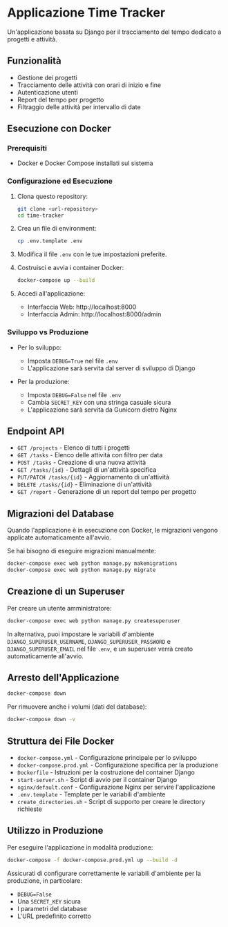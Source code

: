 # Applicazione Time Tracker

Un'applicazione basata su Django per il tracciamento del tempo dedicato a progetti e attività.

## Funzionalità

- Gestione dei progetti
- Tracciamento delle attività con orari di inizio e fine
- Autenticazione utenti
- Report del tempo per progetto
- Filtraggio delle attività per intervallo di date

## Esecuzione con Docker

### Prerequisiti

- Docker e Docker Compose installati sul sistema

### Configurazione ed Esecuzione

1. Clona questo repository:
   ```bash
   git clone <url-repository>
   cd time-tracker
   ```

2. Crea un file di environment:
   ```bash
   cp .env.template .env
   ```

3. Modifica il file `.env` con le tue impostazioni preferite.

4. Costruisci e avvia i container Docker:
   ```bash
   docker-compose up --build
   ```

5. Accedi all'applicazione:
   - Interfaccia Web: http://localhost:8000
   - Interfaccia Admin: http://localhost:8000/admin

### Sviluppo vs Produzione

- Per lo sviluppo:
  - Imposta `DEBUG=True` nel file `.env`
  - L'applicazione sarà servita dal server di sviluppo di Django

- Per la produzione:
  - Imposta `DEBUG=False` nel file `.env`
  - Cambia `SECRET_KEY` con una stringa casuale sicura
  - L'applicazione sarà servita da Gunicorn dietro Nginx

## Endpoint API

- `GET /projects` - Elenco di tutti i progetti
- `GET /tasks` - Elenco delle attività con filtro per data
- `POST /tasks` - Creazione di una nuova attività
- `GET /tasks/{id}` - Dettagli di un'attività specifica
- `PUT/PATCH /tasks/{id}` - Aggiornamento di un'attività
- `DELETE /tasks/{id}` - Eliminazione di un'attività
- `GET /report` - Generazione di un report del tempo per progetto

## Migrazioni del Database

Quando l'applicazione è in esecuzione con Docker, le migrazioni vengono applicate automaticamente all'avvio.

Se hai bisogno di eseguire migrazioni manualmente:

```bash
docker-compose exec web python manage.py makemigrations
docker-compose exec web python manage.py migrate
```

## Creazione di un Superuser

Per creare un utente amministratore:

```bash
docker-compose exec web python manage.py createsuperuser
```

In alternativa, puoi impostare le variabili d'ambiente `DJANGO_SUPERUSER_USERNAME`, `DJANGO_SUPERUSER_PASSWORD` e `DJANGO_SUPERUSER_EMAIL` nel file `.env`, e un superuser verrà creato automaticamente all'avvio.

## Arresto dell'Applicazione

```bash
docker-compose down
```

Per rimuovere anche i volumi (dati del database):

```bash
docker-compose down -v
```

## Struttura dei File Docker

- `docker-compose.yml` - Configurazione principale per lo sviluppo
- `docker-compose.prod.yml` - Configurazione specifica per la produzione
- `Dockerfile` - Istruzioni per la costruzione del container Django
- `start-server.sh` - Script di avvio per il container Django
- `nginx/default.conf` - Configurazione Nginx per servire l'applicazione
- `.env.template` - Template per le variabili d'ambiente
- `create_directories.sh` - Script di supporto per creare le directory richieste

## Utilizzo in Produzione

Per eseguire l'applicazione in modalità produzione:

```bash
docker-compose -f docker-compose.prod.yml up --build -d
```

Assicurati di configurare correttamente le variabili d'ambiente per la produzione, in particolare:
- `DEBUG=False`
- Una `SECRET_KEY` sicura
- I parametri del database
- L'URL predefinito corretto
